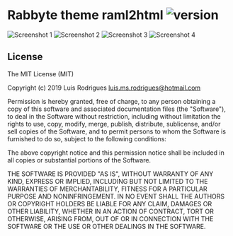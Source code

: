 # Rabbyte theme raml2html ![version](https://img.shields.io/badge/version-1.1.4-green.svg)

![Screenshot 1](https://github.com/elluisr/rabbyte-raml2html-theme/tree/master/demo/screenshot_1.png)
![Screenshot 2](https://github.com/elluisr/rabbyte-raml2html-theme/tree/master/demo/screenshot_2.png)
![Screenshot 3](https://github.com/elluisr/rabbyte-raml2html-theme/tree/master/demo/screenshot_3.png)
![Screenshot 4](https://github.com/elluisr/rabbyte-raml2html-theme/tree/master/demo/screenshot_4.png)

## License

The MIT License (MIT)

Copyright (c) 2019 Luis Rodrigues <luis.ms.rodrigues@hotmail.com>

Permission is hereby granted, free of charge, to any person obtaining a copy of this software and associated documentation files (the "Software"), to deal in the Software without restriction, including without limitation the rights to use, copy, modify, merge, publish, distribute, sublicense, and/or sell copies of the Software, and to permit persons to whom the Software is furnished to do so, subject to the following conditions:

The above copyright notice and this permission notice shall be included in all copies or substantial portions of the Software.

THE SOFTWARE IS PROVIDED "AS IS", WITHOUT WARRANTY OF ANY KIND, EXPRESS OR IMPLIED, INCLUDING BUT NOT LIMITED TO THE WARRANTIES OF MERCHANTABILITY, FITNESS FOR A PARTICULAR PURPOSE AND NONINFRINGEMENT. IN NO EVENT SHALL THE AUTHORS OR COPYRIGHT HOLDERS BE LIABLE FOR ANY CLAIM, DAMAGES OR OTHER LIABILITY, WHETHER IN AN ACTION OF CONTRACT, TORT OR OTHERWISE, ARISING FROM, OUT OF OR IN CONNECTION WITH THE SOFTWARE OR THE USE OR OTHER DEALINGS IN THE SOFTWARE.